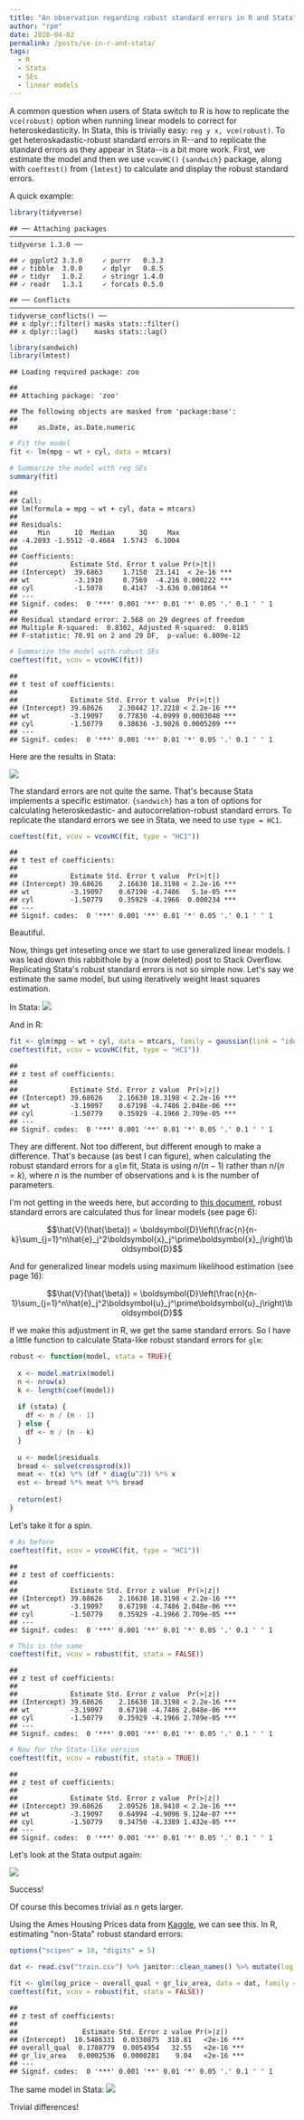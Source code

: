 ```yaml
---
title: "An observation regarding robust standard errors in R and Stata"
author: "rpm"
date: 2020-04-02
permalink: /posts/se-in-r-and-stata/
tags:
  - R
  - Stata
  - SEs
  - linear models
---
```




A common question when users of Stata switch to R is how to replicate the `vce(robust)` option when running linear models to correct for heteroskedasticity. In Stata, this is trivially easy: `reg y x, vce(robust)`. To get heteroskadastic-robust standard errors in R--and to replicate the standard errors as they appear in Stata--is a bit more work. First, we estimate the model and then we use `vcovHC()` `{sandwich}` package, along with `coeftest()` from `{lmtest}` to calculate and display the robust standard errors. 

A quick example:


```r
library(tidyverse)
```

```
## ── Attaching packages ─────────────────────────────────────────────────────────────────────────────────────────────── tidyverse 1.3.0 ──
```

```
## ✓ ggplot2 3.3.0     ✓ purrr   0.3.3
## ✓ tibble  3.0.0     ✓ dplyr   0.8.5
## ✓ tidyr   1.0.2     ✓ stringr 1.4.0
## ✓ readr   1.3.1     ✓ forcats 0.5.0
```

```
## ── Conflicts ────────────────────────────────────────────────────────────────────────────────────────────────── tidyverse_conflicts() ──
## x dplyr::filter() masks stats::filter()
## x dplyr::lag()    masks stats::lag()
```

```r
library(sandwich)
library(lmtest)
```

```
## Loading required package: zoo
```

```
## 
## Attaching package: 'zoo'
```

```
## The following objects are masked from 'package:base':
## 
##     as.Date, as.Date.numeric
```

```r
# Fit the model
fit <- lm(mpg ~ wt + cyl, data = mtcars)

# Summarize the model with reg SEs
summary(fit)
```

```
## 
## Call:
## lm(formula = mpg ~ wt + cyl, data = mtcars)
## 
## Residuals:
##     Min      1Q  Median      3Q     Max 
## -4.2893 -1.5512 -0.4684  1.5743  6.1004 
## 
## Coefficients:
##             Estimate Std. Error t value Pr(>|t|)    
## (Intercept)  39.6863     1.7150  23.141  < 2e-16 ***
## wt           -3.1910     0.7569  -4.216 0.000222 ***
## cyl          -1.5078     0.4147  -3.636 0.001064 ** 
## ---
## Signif. codes:  0 '***' 0.001 '**' 0.01 '*' 0.05 '.' 0.1 ' ' 1
## 
## Residual standard error: 2.568 on 29 degrees of freedom
## Multiple R-squared:  0.8302,	Adjusted R-squared:  0.8185 
## F-statistic: 70.91 on 2 and 29 DF,  p-value: 6.809e-12
```

```r
# Summarize the model with robust SEs
coeftest(fit, vcov = vcovHC(fit))
```

```
## 
## t test of coefficients:
## 
##             Estimate Std. Error t value  Pr(>|t|)    
## (Intercept) 39.68626    2.30442 17.2218 < 2.2e-16 ***
## wt          -3.19097    0.77830 -4.0999 0.0003048 ***
## cyl         -1.50779    0.38636 -3.9026 0.0005209 ***
## ---
## Signif. codes:  0 '***' 0.001 '**' 0.01 '*' 0.05 '.' 0.1 ' ' 1
```

Here are the results in Stata:

![](https://ramorel.github.io/files/stata_se2.png)

The standard errors are not quite the same. That's because Stata implements a specific estimator. `{sandwich}` has a ton of options for calculating heteroskedastic- and autocorrelation-robust standard errors. To replicate the standard errors we see in Stata, we need to use `type = HC1`. 


```r
coeftest(fit, vcov = vcovHC(fit, type = "HC1"))
```

```
## 
## t test of coefficients:
## 
##             Estimate Std. Error t value  Pr(>|t|)    
## (Intercept) 39.68626    2.16630 18.3198 < 2.2e-16 ***
## wt          -3.19097    0.67198 -4.7486   5.1e-05 ***
## cyl         -1.50779    0.35929 -4.1966  0.000234 ***
## ---
## Signif. codes:  0 '***' 0.001 '**' 0.01 '*' 0.05 '.' 0.1 ' ' 1
```

Beautiful.

Now, things get inteseting once we start to use generalized linear models. I was lead down this rabbithole by a (now deleted) post to Stack Overflow. Replicating Stata's robust standard errors is not so simple now. Let's say we estimate the same model, but using iteratively weight least squares estimation. 

In Stata:
![](https://ramorel.github.io/files/stata_se3.png)

And in R:

```r
fit <- glm(mpg ~ wt + cyl, data = mtcars, family = gaussian(link = "identity"))
coeftest(fit, vcov = vcovHC(fit, type = "HC1"))
```

```
## 
## z test of coefficients:
## 
##             Estimate Std. Error z value  Pr(>|z|)    
## (Intercept) 39.68626    2.16630 18.3198 < 2.2e-16 ***
## wt          -3.19097    0.67198 -4.7486 2.048e-06 ***
## cyl         -1.50779    0.35929 -4.1966 2.709e-05 ***
## ---
## Signif. codes:  0 '***' 0.001 '**' 0.01 '*' 0.05 '.' 0.1 ' ' 1
```

They are different. Not too different, but different enough to make a difference. That's because (as best I can figure), when calculating the robust standard errors for a `glm` fit, Stata is using $n / (n - 1)$ rather than $n / (n = k)$, where $n$ is the number of observations and `k` is the number of parameters. 

I'm not getting in the weeds here, but according to [this document](https://www.stata.com/manuals13/p_robust.pdf), robust standard errors are calculated thus for linear models (see page 6):

$$\hat{V}(\hat{\beta}) = \boldsymbol{D}\left(\frac{n}{n-k}\sum_{j=1}^n\hat{e}_j^2\boldsymbol{x}_j^\prime\boldsymbol{x}_j\right)\boldsymbol{D}$$

And for generalized linear models using maximum likelihood estimation (see page 16):

$$\hat{V}(\hat{\beta}) = \boldsymbol{D}\left(\frac{n}{n-1}\sum_{j=1}^n\hat{e}_j^2\boldsymbol{u}_j^\prime\boldsymbol{u}_j\right)\boldsymbol{D}$$

If we make this adjustment in R, we get the same standard errors. So I have a little function to calculate Stata-like robust standard errors for `glm`:


```r
robust <- function(model, stata = TRUE){
  
  x <- model.matrix(model)
  n <- nrow(x)
  k <- length(coef(model))
  
  if (stata) {
    df <- n / (n - 1) 
  } else {
    df <- n / (n - k) 
  }
  
  u <- model$residuals
  bread <- solve(crossprod(x))
  meat <- t(x) %*% (df * diag(u^2)) %*% x
  est <- bread %*% meat %*% bread
  
  return(est)
}
```

Let's take it for a spin.

```r
# As before
coeftest(fit, vcov = vcovHC(fit, type = "HC1"))
```

```
## 
## z test of coefficients:
## 
##             Estimate Std. Error z value  Pr(>|z|)    
## (Intercept) 39.68626    2.16630 18.3198 < 2.2e-16 ***
## wt          -3.19097    0.67198 -4.7486 2.048e-06 ***
## cyl         -1.50779    0.35929 -4.1966 2.709e-05 ***
## ---
## Signif. codes:  0 '***' 0.001 '**' 0.01 '*' 0.05 '.' 0.1 ' ' 1
```

```r
# This is the same
coeftest(fit, vcov = robust(fit, stata = FALSE))
```

```
## 
## z test of coefficients:
## 
##             Estimate Std. Error z value  Pr(>|z|)    
## (Intercept) 39.68626    2.16630 18.3198 < 2.2e-16 ***
## wt          -3.19097    0.67198 -4.7486 2.048e-06 ***
## cyl         -1.50779    0.35929 -4.1966 2.709e-05 ***
## ---
## Signif. codes:  0 '***' 0.001 '**' 0.01 '*' 0.05 '.' 0.1 ' ' 1
```

```r
# Now for the Stata-like version
coeftest(fit, vcov = robust(fit, stata = TRUE))
```

```
## 
## z test of coefficients:
## 
##             Estimate Std. Error z value  Pr(>|z|)    
## (Intercept) 39.68626    2.09526 18.9410 < 2.2e-16 ***
## wt          -3.19097    0.64994 -4.9096 9.124e-07 ***
## cyl         -1.50779    0.34750 -4.3389 1.432e-05 ***
## ---
## Signif. codes:  0 '***' 0.001 '**' 0.01 '*' 0.05 '.' 0.1 ' ' 1
```

Let's look at the Stata output again:

![](https://ramorel.github.io/files/stata_se3.png)

Success!

Of course this becomes trivial as $n$ gets larger.

Using the Ames Housing Prices data from [Kaggle](https://www.kaggle.com/c/house-prices-advanced-regression-techniques/data), we can see this. In R, estimating "non-Stata" robust standard errors:


```r
options("scipen" = 10, "digits" = 5)

dat <- read.csv("train.csv") %>% janitor::clean_names() %>% mutate(log_price = log(sale_price))

fit <- glm(log_price ~ overall_qual + gr_liv_area, data = dat, family = gaussian(link = "identity"))
coeftest(fit, vcov = robust(fit, stata = FALSE))
```

```
## 
## z test of coefficients:
## 
##                Estimate Std. Error z value Pr(>|z|)    
## (Intercept)  10.5486331  0.0330875  318.81   <2e-16 ***
## overall_qual  0.1788779  0.0054954   32.55   <2e-16 ***
## gr_liv_area   0.0002536  0.0000281    9.04   <2e-16 ***
## ---
## Signif. codes:  0 '***' 0.001 '**' 0.01 '*' 0.05 '.' 0.1 ' ' 1
```

The same model in Stata:
![](https://ramorel.github.io/files/stata_se4.png)

Trivial differences!
